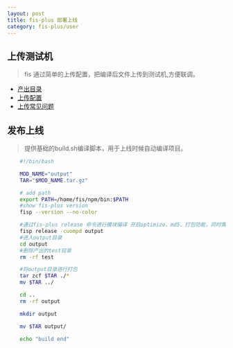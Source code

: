 ```yaml
---
layout: post
title: fis-plus 部署上线
category: fis-plus/user
---
```


## 上传测试机

> fis 通过简单的上传配置，把编译后文件上传到测试机,方便联调。

* [产出目录](./deploy-test.html#产出目录)
* [上传配置](./deploy-test.html#上传配置)
* [上传常见问题](./deploy-test.html#上传常见问题)

## 发布上线

> 提供基础的build.sh编译脚本，用于上线时候自动编译项目。

```bash
    #!/bin/bash

    MOD_NAME="output"
    TAR="$MOD_NAME.tar.gz"

    # add path
    export PATH=/home/fis/npm/bin:$PATH
    #show fis-plus version
    fisp --version --no-color

    #通过fis-plus release 命令进行模块编译 开启optimize、md5、打包功能，同时需开启-u 独立缓存编译方式，产出到同目录下output中
    fisp release -cuompd output
    #进入output目录
    cd output
    #删除产出的test目录
    rm -rf test

    #将output目录进行打包
    tar zcf $TAR ./*
    mv $TAR ../

    cd ..
    rm -rf output

    mkdir output

    mv $TAR output/

    echo "build end"
```

